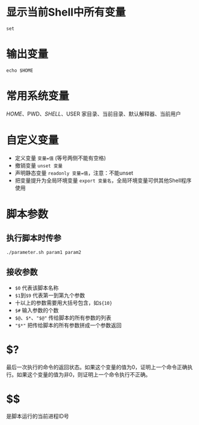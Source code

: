 # 显示当前Shell中所有变量

```
set
```

# 输出变量

```
echo $HOME
```

# 常用系统变量

$HOME、$PWD、$SHELL、$USER
家目录、当前目录、默认解释器、当前用户

# 自定义变量

- 定义变量 `变量=值` (等号两侧不能有空格)
- 撤销变量 `unset 变量`
- 声明静态变量 `readonly 变量=值`，注意：不能unset
- 把变量提升为全局环境变量 `export 变量名`，全局环境变量可供其他Shell程序使用

# 脚本参数

## 执行脚本时传参
```
./parameter.sh param1 param2
```

## 接收参数

- `$0` 代表该脚本名称
- `$1`到`$9` 代表第一到第九个参数
- 十以上的参数需要用大括号包含，如`${10}`
- `$#` 输入参数的个数
- `$@`、`$*`、`"$@"` 传给脚本的所有参数的列表
- `"$*"` 把传给脚本的所有参数拼成一个参数返回

# $?

最后一次执行的命令的返回状态。如果这个变量的值为0，证明上一个命令正确执行。如果这个变量的值为非0，则证明上一个命令执行不正确。

# $$

是脚本运行的当前进程ID号

